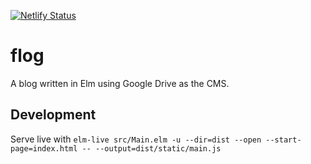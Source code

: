 [![Netlify Status](https://api.netlify.com/api/v1/badges/cc1492a7-2241-4472-b214-8849eebfc22f/deploy-status)](https://app.netlify.com/sites/sleepy-goodall-bdace3/deploys)
# flog
A blog written in Elm using Google Drive as the CMS.

## Development
Serve live with `elm-live src/Main.elm -u --dir=dist --open --start-page=index.html -- --output=dist/static/main.js`